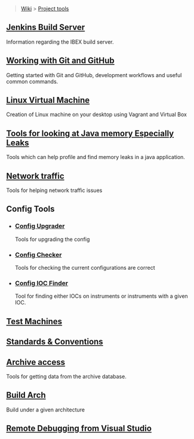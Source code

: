 > [Wiki](Home) > [Project tools](Project-tools)

## [Jenkins Build Server](Jenkins-Build-Server)

Information regarding the IBEX build server.

## [Working with Git and GitHub](Working-with-git-and-github)

Getting started with Git and GitHub, development workflows and useful common commands.

## [Linux Virtual Machine](building-on-linux)

Creation of Linux machine on your desktop using Vagrant and Virtual Box

## [Tools for looking at Java memory Especially Leaks](java-memory-leak-tools)

Tools which can help profile and find memory leaks in a java application.

## [Network traffic](Network-traffic)

Tools for helping network traffic issues

## Config Tools

* ### [Config Upgrader](Config-Upgrader)
    Tools for upgrading the config
* ### [Config Checker](Config-Checker)
    Tools for checking the current configurations are correct
* ### [Config IOC Finder](Config-IOC-Finder)
    Tool for finding either IOCs on instruments or instruments with a given IOC.

## [Test Machines](Test-Machines)

## [Standards & Conventions](Standards-&-Conventions)

## [Archive access](Archive-access)

Tools for getting data from the archive database.

## [Build Arch](Build-Arch)

Build under a given architecture

## [Remote Debugging from Visual Studio](Remote-Debugging-from-Visual-Studio)
